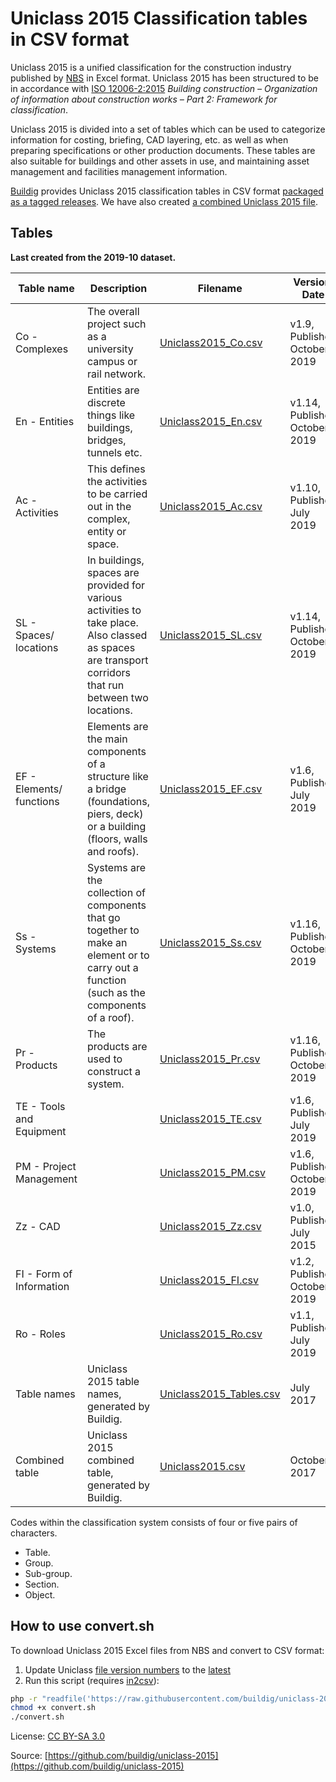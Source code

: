 # Uniclass 2015 Classification tables in CSV format

Uniclass 2015 is a unified classification for the construction industry published by [NBS](https://toolkit.thenbs.com/articles/classification) in Excel format. Uniclass 2015 has been structured to be in accordance with [ISO 12006-2:2015](https://www.iso.org/standard/61753.html) *Building construction – Organization of information about construction works – Part 2: Framework for classification*.

Uniclass 2015 is divided into a set of tables which can be used to categorize information for costing, briefing, CAD layering, etc. as well as when preparing specifications or other production documents. These tables are also suitable for buildings and other assets in use, and maintaining asset management and facilities management information.

[Buildig](http://buildig.com/) provides Uniclass 2015 classification tables in CSV format [packaged as a tagged releases](https://github.com/buildig/uniclass-2015/releases). We have also created [a combined Uniclass 2015 file](Uniclass2015.csv).

## Tables

**Last created from the 2019-10 dataset.**

Table name | Description | Filename | Version, Date
--- | --- | --- | ---
Co - Complexes | The overall project such as a university campus or rail network. | [Uniclass2015_Co.csv](Uniclass2015_Co.csv) | v1.9, Published October 2019
En - Entities | Entities are discrete things like buildings, bridges, tunnels etc. | [Uniclass2015_En.csv](Uniclass2015_En.csv) | v1.14, Published October 2019
Ac - Activities | This defines the activities to be carried out in the complex, entity or space. | [Uniclass2015_Ac.csv](Uniclass2015_Ac.csv) | v1.10, Published July 2019
SL - Spaces/ locations | In buildings, spaces are provided for various activities to take place. Also classed as spaces are transport corridors that run between two locations. | [Uniclass2015_SL.csv](Uniclass2015_SL.csv) | v1.14, Published October 2019
EF - Elements/ functions | Elements are the main components of a structure like a bridge (foundations, piers, deck) or a building (floors, walls and roofs). | [Uniclass2015_EF.csv](Uniclass2015_EF.csv) | v1.6, Published July 2019
Ss - Systems | Systems are the collection of components that go together to make an element or to carry out a function (such as the components of a roof). | [Uniclass2015_Ss.csv](Uniclass2015_Ss.csv) | v1.16, Published October 2019
Pr - Products | The products are used to construct a system. | [Uniclass2015_Pr.csv](Uniclass2015_Pr.csv) | v1.16, Published October 2019
TE - Tools and Equipment |  | [Uniclass2015_TE.csv](Uniclass2015_TE.csv) | v1.6, Published July 2019
PM - Project Management |  | [Uniclass2015_PM.csv](Uniclass2015_PM.csv) | v1.6, Published October 2019
Zz - CAD |  | [Uniclass2015_Zz.csv](Uniclass2015_Zz.csv) | v1.0, Published July 2015
FI - Form of Information |  | [Uniclass2015_FI.csv](Uniclass2015_FI.csv) | v1.2, Published October 2019
Ro - Roles |  | [Uniclass2015_Ro.csv](Uniclass2015_Ro.csv) | v1.1, Published July 2019
Table names | Uniclass 2015 table names, generated by Buildig. | [Uniclass2015_Tables.csv](Uniclass2015_Tables.csv) | July 2017
Combined table | Uniclass 2015 combined table, generated by Buildig. | [Uniclass2015.csv](Uniclass2015.csv) | October 2017

Codes within the classification system consists of four or five pairs of characters.

- Table.
- Group.
- Sub-group.
- Section.
- Object.

## How to use convert.sh

To download Uniclass 2015 Excel files from NBS and convert to CSV format:

1. Update Uniclass [file version numbers](/convert.sh#L10-L22) to the [latest](https://toolkit.thenbs.com/articles/classification)
2. Run this script (requires [in2csv](https://csvkit.readthedocs.io/en/1.0.3/scripts/in2csv.html)):

```sh
php -r "readfile('https://raw.githubusercontent.com/buildig/uniclass-2015/master/convert.sh');" > convert.sh
chmod +x convert.sh
./convert.sh
```

License: [CC BY-SA 3.0](https://creativecommons.org/licenses/by-sa/3.0/)

Source: [https://github.com/buildig/uniclass-2015](https://github.com/buildig/uniclass-2015)
